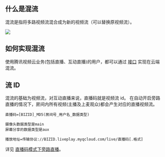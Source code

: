 ## 什么是混流
混流是指将多路视频流混合成为新的视频流（可以替换原视频流）。

![](http://imgcache.tce.fsphere.cn/image/mc.qcloudimg.com/static/img/20dcad307192885fca4fd604b1fafad0/t610.png)

## 如何实现混流
使用腾讯视频云业务(包括直播、互动直播)的用户，都可以通过 [接口](http://tce.fsphere.cn/document/product/267/8832) 实现在云端混流。

## 流 ID
混流的基础为视频流，对互动直播来说，直播码就是视频流 id。
在自动开启旁路直播的情况下，房间内所有视频(主播及上麦观众)都会产生对应的直播视频流。
```
直播码=[BIZID]_MD5(房间号_用户名_数据类型)

摄像头数据类型是main
屏幕分享的数据类型是aux

播放地址=传输协议://BIZID.liveplay.myqcloud.com/live/直播码[.格式]
```
详见 [直播码模式下旁路直播](http://tce.fsphere.cn/document/product/268/8560)。
